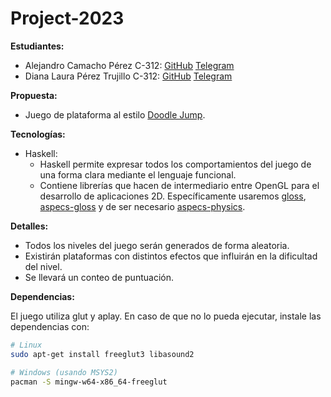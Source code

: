 # Project-2023

**Estudiantes:**

- Alejandro Camacho Pérez C-312: [GitHub](https://github.com/alejocp00/) [Telegram](https://t.me/alejocp00)
- Diana Laura Pérez Trujillo C-312: [GitHub](https://github.com/Kitsulee/) [Telegram](https://t.me/kitsu_lee)

**Propuesta:**

- Juego de plataforma al estilo [Doodle Jump](https://en.wikipedia.org/wiki/Doodle_Jump).

**Tecnologías:**

- Haskell:
  - Haskell permite expresar todos los comportamientos del juego de una forma clara mediante el lenguaje funcional.
  - Contiene librerías que hacen de intermediario entre OpenGL para el desarrollo de aplicaciones 2D. Específicamente usaremos [gloss](https://hackage.haskell.org/package/gloss), [aspecs-gloss](https://hackage.haskell.org/package/apecs-gloss) y de ser necesario [aspecs-physics](https://hackage.haskell.org/package/apecs-physics).

**Detalles:**

- Todos los niveles del juego serán generados de forma aleatoria.
- Existirán plataformas con distintos efectos que influirán en la dificultad del nivel.
- Se llevará un conteo de puntuación.

**Dependencias:**

El juego utiliza glut y aplay. En caso de que no lo pueda ejecutar, instale las dependencias con:

```bash
# Linux
sudo apt-get install freeglut3 libasound2

# Windows (usando MSYS2)
pacman -S mingw-w64-x86_64-freeglut
```
